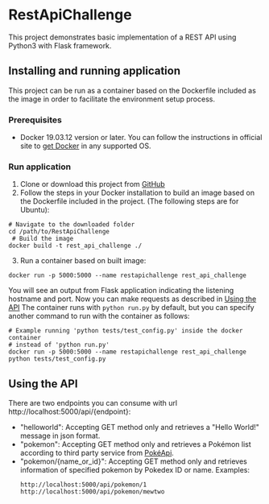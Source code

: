 # RestApiChallenge
 
This project demonstrates basic implementation of a REST API using Python3 with Flask framework.
 
## Installing and running application
 
This project can be run as a container based on the Dockerfile included as the image in order to facilitate the environment setup process.
 
### Prerequisites
 
- Docker 19.03.12 version or later. You can follow the instructions in official site to [get Docker](https://docs.docker.com/get-docker/) in any supported OS.
 
### Run application
 
1. Clone or download this project from [GitHub](https://github.com/LuisPaulinDroid/RestApiChallenge)
2. Follow the steps in your Docker installation to build an image based on the Dockerfile included in the project. (The following steps are for Ubuntu):
 ```
 # Navigate to the downloaded folder
 cd /path/to/RestApiChallenge
  # Build the image
 docker build -t rest_api_challenge ./
 ```
3. Run a container based on built image:
 ```
 docker run -p 5000:5000 --name restapichallenge rest_api_challenge
 ```
 You will see an output from Flask application indicating the listening hostname and port. Now you can make requests as described in [Using the API](#-using-the-api)
  The container runs with `python run.py` by default, but you can specify another command to run with the container as follows:
  ```
 # Example running 'python tests/test_config.py' inside the docker container
 # instead of 'python run.py'
 docker run -p 5000:5000 --name restapichallenge rest_api_challenge python tests/test_config.py
 ```
 
## Using the API
 
There are two endpoints you can consume with url http://localhost:5000/api/{endpoint}:
 
 - "helloworld": Accepting GET method only and retrieves a "Hello World!" message in json format.
 - "pokemon": Accepting GET method only and retrieves a Pokémon list according to third party service from [PokéApi](https://pokeapi.co/).
 - "pokemon/{name_or_id}": Accepting GET method only and retrieves information of specified pokemon by Pokedex ID or name.
    Examples:
    ```
    http://localhost:5000/api/pokemon/1
    http://localhost:5000/api/pokemon/mewtwo
    ```
